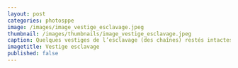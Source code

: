 ```yaml
---
layout: post
categories: photosppe
image: /images/image_vestige_esclavage.jpeg
thumbnail: /images/thumbnails/image_vestige_esclavage.jpeg
caption: Quelques vestiges de l’esclavage (des chaînes) restés intactes depuis des siècles.
imagetitle: Vestige esclavage
published: false
---
```

